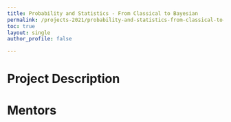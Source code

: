 ```yaml
---
title: Probability and Statistics - From Classical to Bayesian
permalink: /projects-2021/probability-and-statistics-from-classical-to-bayesian
toc: true
layout: single
author_profile: false

---
```


# Project Description

# Mentors
